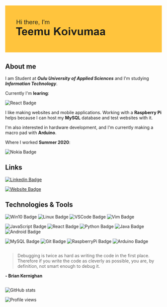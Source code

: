 ![Header Image](https://github.com/Teemukoivumaa/Teemukoivumaa/blob/master/header.png)

## About me
<p>I am Student at <b><em>Oulu University of Applied Sciences</em></b> and I'm studying <b><em>Information Technology</em></b>.</p>
<p>Currently I'm <b>learing</b>:</p>

![React Badge](https://img.shields.io/badge/-React-FFC43D?style=flat-square&logo=React&logoColor=black)

<p>I like making websites and mobile applications. Working with a <b>Raspberry Pi</b> helps because I can host my <b>MySQL</b> database and test websites with it.</p>
<p>I'm also interested in hardware development, and I'm currently making a macro pad with <b>Arduino</b>. </p>

<p>Where I worked <b>Summer 2020</b>:</p>

![Nokia Badge](https://img.shields.io/badge/-Nokia-124191?style=flat-square&logo=Nokia&logoColor=white)

## Links
[![Linkedin Badge](https://img.shields.io/badge/-TeemuKoivumaa-blue?style=flat-square&logo=Linkedin&logoColor=white&link=https://www.linkedin.com/in/teemukoivumaa/)](https://www.linkedin.com/in/teemukoivumaa/)

[![Website Badge](https://img.shields.io/badge/-teemukoivumaa.github.io/website/-e34f26?style=flat-square&logo=HTML5&logoColor=white&&link=teemukoivumaa.github.io/website/)](https://teemukoivumaa.github.io/website/)

## Technologies & Tools
![Win10 Badge](https://img.shields.io/badge/MainOS-Win10-informational?style=flat&logo=windows&logoColor=white&color=FFC43D)
![Linux Badge](https://img.shields.io/badge/SecondaryOS-Linux-informational?style=flat&logo=linux&logoColor=white&color=FFC43D)
![VSCode Badge](https://img.shields.io/badge/MainEditor-VSCode-informational?style=flat&logo=visual-studio-code&logoColor=white&color=FFC43D)
![Vim Badge](https://img.shields.io/badge/SecondaryEditor-Vim-informational?style=flat&logo=vim&logoColor=white&color=FFC43D)

![JavaScript Badge](https://img.shields.io/badge/Code-JavaScript-informational?style=flat&logo=javascript&logoColor=white&color=FFC43D)
![React Badge](https://img.shields.io/badge/Code-React-informational?style=flat&logo=react&logoColor=white&color=FFC43D)
![Python Badge](https://img.shields.io/badge/Code-Python-informational?style=flat&logo=python&logoColor=white&color=FFC43D)
![Java Badge](https://img.shields.io/badge/Code-Java-informational?style=flat&logo=java&logoColor=white&color=FFC43D)
![Android Badge](https://img.shields.io/badge/Code-Android-informational?style=flat&logo=android&logoColor=white&color=FFC43D)

![MySQL Badge](https://img.shields.io/badge/Tools-MySQL-informational?style=flat&logo=MySQL&logoColor=white&color=FFC43D)
![Git Badge](https://img.shields.io/badge/Tools-Git-informational?style=flat&logo=git&logoColor=white&color=FFC43D)
![RaspberryPi Badge](https://img.shields.io/badge/Tools-RaspberryPi-informational?style=flat&logo=raspberry-pi&logoColor=white&color=FFC43D)
![Arduino Badge](https://img.shields.io/badge/Tools-Arduino-informational?style=flat&logo=arduino&logoColor=white&color=FFC43D)

##
>Debugging is twice as hard as writing the code in the first place.
>Therefore if you write the code as cleverly as possible, you are, by definition, not smart enough to debug it.

<b>- Brian Kernighan</b>
##
![GitHub stats](https://github-readme-stats.vercel.app/api?username=Teemukoivumaa&show_icons=true)  

![Profile views](https://komarev.com/ghpvc/?username=Teemukoivumaa&color=FFC43D)
<!--
**Teemukoivumaa/Teemukoivumaa** is a ✨ _special_ ✨ repository because its `README.md` (this file) appears on your GitHub profile.

~Hello curious stranger~ 

- 🔭 I’m currently working on ...
- 🌱 I’m currently learning ...
- 👯 I’m looking to collaborate on ...
- 🤔 I’m looking for help with ...
- 💬 Ask me about ...
- 📫 How to reach me: ...
- 😄 Pronouns: ...
- ⚡ Fun fact: ...
-->

